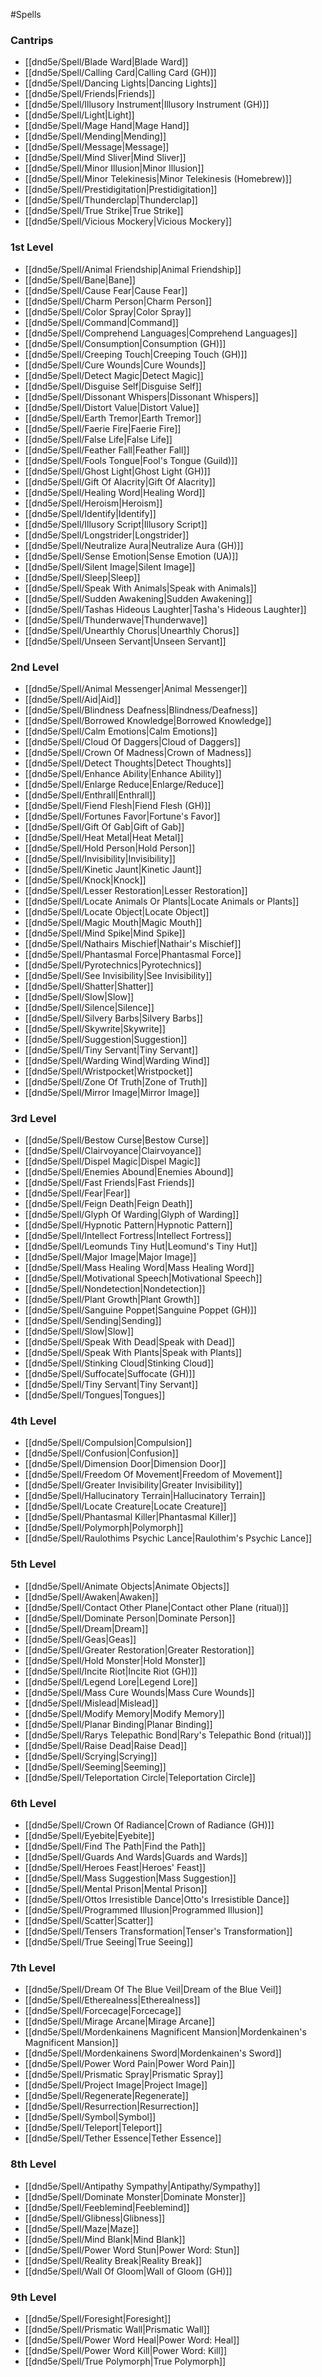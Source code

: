 #Spells
### Cantrips
- [[dnd5e/Spell/Blade Ward\|Blade Ward]]
- [[dnd5e/Spell/Calling Card\|Calling Card (GH)]]
- [[dnd5e/Spell/Dancing Lights\|Dancing Lights]]
- [[dnd5e/Spell/Friends\|Friends]]
- [[dnd5e/Spell/Illusory Instrument\|Illusory Instrument (GH)]]
- [[dnd5e/Spell/Light\|Light]]
- [[dnd5e/Spell/Mage Hand\|Mage Hand]]
- [[dnd5e/Spell/Mending\|Mending]]
- [[dnd5e/Spell/Message\|Message]]
- [[dnd5e/Spell/Mind Sliver\|Mind Sliver]]
- [[dnd5e/Spell/Minor Illusion\|Minor Illusion]]
- [[dnd5e/Spell/Minor Telekinesis\|Minor Telekinesis (Homebrew)]]
- [[dnd5e/Spell/Prestidigitation\|Prestidigitation]]
- [[dnd5e/Spell/Thunderclap\|Thunderclap]]
- [[dnd5e/Spell/True Strike\|True Strike]]
- [[dnd5e/Spell/Vicious Mockery\|Vicious Mockery]]

### 1st Level
- [[dnd5e/Spell/Animal Friendship\|Animal Friendship]]
- [[dnd5e/Spell/Bane\|Bane]]
- [[dnd5e/Spell/Cause Fear\|Cause Fear]]
- [[dnd5e/Spell/Charm Person\|Charm Person]]
- [[dnd5e/Spell/Color Spray\|Color Spray]]
- [[dnd5e/Spell/Command\|Command]]
- [[dnd5e/Spell/Comprehend Languages\|Comprehend Languages]]
- [[dnd5e/Spell/Consumption\|Consumption (GH)]]
- [[dnd5e/Spell/Creeping Touch\|Creeping Touch (GH)]]
- [[dnd5e/Spell/Cure Wounds\|Cure Wounds]]
- [[dnd5e/Spell/Detect Magic\|Detect Magic]]
- [[dnd5e/Spell/Disguise Self\|Disguise Self]]
- [[dnd5e/Spell/Dissonant Whispers\|Dissonant Whispers]]
- [[dnd5e/Spell/Distort Value\|Distort Value]]
- [[dnd5e/Spell/Earth Tremor\|Earth Tremor]]
- [[dnd5e/Spell/Faerie Fire\|Faerie Fire]]
- [[dnd5e/Spell/False Life\|False Life]]
- [[dnd5e/Spell/Feather Fall\|Feather Fall]]
- [[dnd5e/Spell/Fools Tongue\|Fool's Tongue (Guild)]]
- [[dnd5e/Spell/Ghost Light\|Ghost Light (GH)]]
- [[dnd5e/Spell/Gift Of Alacrity\|Gift Of Alacrity]]
- [[dnd5e/Spell/Healing Word\|Healing Word]]
- [[dnd5e/Spell/Heroism\|Heroism]]
- [[dnd5e/Spell/Identify\|Identify]]
- [[dnd5e/Spell/Illusory Script\|Illusory Script]]
- [[dnd5e/Spell/Longstrider\|Longstrider]]
- [[dnd5e/Spell/Neutralize Aura\|Neutralize Aura (GH)]]
- [[dnd5e/Spell/Sense Emotion\|Sense Emotion (UA)]]
- [[dnd5e/Spell/Silent Image\|Silent Image]]
- [[dnd5e/Spell/Sleep\|Sleep]]
- [[dnd5e/Spell/Speak With Animals\|Speak with Animals]]
- [[dnd5e/Spell/Sudden Awakening\|Sudden Awakening]]
- [[dnd5e/Spell/Tashas Hideous Laughter\|Tasha's Hideous Laughter]]
- [[dnd5e/Spell/Thunderwave\|Thunderwave]]
- [[dnd5e/Spell/Unearthly Chorus\|Unearthly Chorus]]
- [[dnd5e/Spell/Unseen Servant\|Unseen Servant]]

### 2nd Level
- [[dnd5e/Spell/Animal Messenger\|Animal Messenger]]
- [[dnd5e/Spell/Aid\|Aid]]
- [[dnd5e/Spell/Blindness Deafness\|Blindness/Deafness]]
- [[dnd5e/Spell/Borrowed Knowledge\|Borrowed Knowledge]]
- [[dnd5e/Spell/Calm Emotions\|Calm Emotions]]
- [[dnd5e/Spell/Cloud Of Daggers\|Cloud of Daggers]]
- [[dnd5e/Spell/Crown Of Madness\|Crown of Madness]]
- [[dnd5e/Spell/Detect Thoughts\|Detect Thoughts]]
- [[dnd5e/Spell/Enhance Ability\|Enhance Ability]]
- [[dnd5e/Spell/Enlarge Reduce\|Enlarge/Reduce]]
- [[dnd5e/Spell/Enthrall\|Enthrall]]
- [[dnd5e/Spell/Fiend Flesh\|Fiend Flesh (GH)]]
- [[dnd5e/Spell/Fortunes Favor\|Fortune's Favor]]
- [[dnd5e/Spell/Gift Of Gab\|Gift of Gab]]
- [[dnd5e/Spell/Heat Metal\|Heat Metal]]
- [[dnd5e/Spell/Hold Person\|Hold Person]]
- [[dnd5e/Spell/Invisibility\|Invisibility]]
- [[dnd5e/Spell/Kinetic Jaunt\|Kinetic Jaunt]]
- [[dnd5e/Spell/Knock\|Knock]]
- [[dnd5e/Spell/Lesser Restoration\|Lesser Restoration]]
- [[dnd5e/Spell/Locate Animals Or Plants\|Locate Animals or Plants]]
- [[dnd5e/Spell/Locate Object\|Locate Object]]
- [[dnd5e/Spell/Magic Mouth\|Magic Mouth]]
- [[dnd5e/Spell/Mind Spike\|Mind Spike]]
- [[dnd5e/Spell/Nathairs Mischief\|Nathair's Mischief]]
- [[dnd5e/Spell/Phantasmal Force\|Phantasmal Force]]
- [[dnd5e/Spell/Pyrotechnics\|Pyrotechnics]]
- [[dnd5e/Spell/See Invisibility\|See Invisibility]]
- [[dnd5e/Spell/Shatter\|Shatter]]
- [[dnd5e/Spell/Slow\|Slow]]
- [[dnd5e/Spell/Silence\|Silence]]
- [[dnd5e/Spell/Silvery Barbs\|Silvery Barbs]]
- [[dnd5e/Spell/Skywrite\|Skywrite]]
- [[dnd5e/Spell/Suggestion\|Suggestion]]
- [[dnd5e/Spell/Tiny Servant\|Tiny Servant]]
- [[dnd5e/Spell/Warding Wind\|Warding Wind]]
- [[dnd5e/Spell/Wristpocket\|Wristpocket]]
- [[dnd5e/Spell/Zone Of Truth\|Zone of Truth]]
- [[dnd5e/Spell/Mirror Image\|Mirror Image]]

### 3rd Level
- [[dnd5e/Spell/Bestow Curse\|Bestow Curse]]
- [[dnd5e/Spell/Clairvoyance\|Clairvoyance]]
- [[dnd5e/Spell/Dispel Magic\|Dispel Magic]]
- [[dnd5e/Spell/Enemies Abound\|Enemies Abound]]
- [[dnd5e/Spell/Fast Friends\|Fast Friends]]
- [[dnd5e/Spell/Fear\|Fear]]
- [[dnd5e/Spell/Feign Death\|Feign Death]]
- [[dnd5e/Spell/Glyph Of Warding\|Glyph of Warding]]
- [[dnd5e/Spell/Hypnotic Pattern\|Hypnotic Pattern]]
- [[dnd5e/Spell/Intellect Fortress\|Intellect Fortress]]
- [[dnd5e/Spell/Leomunds Tiny Hut\|Leomund's Tiny Hut]]
- [[dnd5e/Spell/Major Image\|Major Image]]
- [[dnd5e/Spell/Mass Healing Word\|Mass Healing Word]]
- [[dnd5e/Spell/Motivational Speech\|Motivational Speech]]
- [[dnd5e/Spell/Nondetection\|Nondetection]]
- [[dnd5e/Spell/Plant Growth\|Plant Growth]]
- [[dnd5e/Spell/Sanguine Poppet\|Sanguine Poppet (GH)]]
- [[dnd5e/Spell/Sending\|Sending]]
- [[dnd5e/Spell/Slow\|Slow]]
- [[dnd5e/Spell/Speak With Dead\|Speak with Dead]]
- [[dnd5e/Spell/Speak With Plants\|Speak with Plants]]
- [[dnd5e/Spell/Stinking Cloud\|Stinking Cloud]]
- [[dnd5e/Spell/Suffocate\|Suffocate (GH)]]
- [[dnd5e/Spell/Tiny Servant\|Tiny Servant]]
- [[dnd5e/Spell/Tongues\|Tongues]]

### 4th Level
- [[dnd5e/Spell/Compulsion\|Compulsion]]
- [[dnd5e/Spell/Confusion\|Confusion]]
- [[dnd5e/Spell/Dimension Door\|Dimension Door]]
- [[dnd5e/Spell/Freedom Of Movement\|Freedom of Movement]]
- [[dnd5e/Spell/Greater Invisibility\|Greater Invisibility]]
- [[dnd5e/Spell/Hallucinatory Terrain\|Hallucinatory Terrain]]
- [[dnd5e/Spell/Locate Creature\|Locate Creature]]
- [[dnd5e/Spell/Phantasmal Killer\|Phantasmal Killer]]
- [[dnd5e/Spell/Polymorph\|Polymorph]]
- [[dnd5e/Spell/Raulothims Psychic Lance\|Raulothim's Psychic Lance]]

### 5th Level
- [[dnd5e/Spell/Animate Objects\|Animate Objects]]
- [[dnd5e/Spell/Awaken\|Awaken]]
- [[dnd5e/Spell/Contact Other Plane\|Contact other Plane (ritual)]]
- [[dnd5e/Spell/Dominate Person\|Dominate Person]]
- [[dnd5e/Spell/Dream\|Dream]]
- [[dnd5e/Spell/Geas\|Geas]]
- [[dnd5e/Spell/Greater Restoration\|Greater Restoration]]
- [[dnd5e/Spell/Hold Monster\|Hold Monster]]
- [[dnd5e/Spell/Incite Riot\|Incite Riot (GH)]]
- [[dnd5e/Spell/Legend Lore\|Legend Lore]]
- [[dnd5e/Spell/Mass Cure Wounds\|Mass Cure Wounds]]
- [[dnd5e/Spell/Mislead\|Mislead]]
- [[dnd5e/Spell/Modify Memory\|Modify Memory]]
- [[dnd5e/Spell/Planar Binding\|Planar Binding]]
- [[dnd5e/Spell/Rarys Telepathic Bond\|Rary's Telepathic Bond (ritual)]]
- [[dnd5e/Spell/Raise Dead\|Raise Dead]]
- [[dnd5e/Spell/Scrying\|Scrying]]
- [[dnd5e/Spell/Seeming\|Seeming]]
- [[dnd5e/Spell/Teleportation Circle\|Teleportation Circle]]

### 6th Level
- [[dnd5e/Spell/Crown Of Radiance\|Crown of Radiance (GH)]]
- [[dnd5e/Spell/Eyebite\|Eyebite]]
- [[dnd5e/Spell/Find The Path\|Find the Path]]
- [[dnd5e/Spell/Guards And Wards\|Guards and Wards]]
- [[dnd5e/Spell/Heroes Feast\|Heroes' Feast]]
- [[dnd5e/Spell/Mass Suggestion\|Mass Suggestion]]
- [[dnd5e/Spell/Mental Prison\|Mental Prison]]
- [[dnd5e/Spell/Ottos Irresistible Dance\|Otto's Irresistible Dance]]
- [[dnd5e/Spell/Programmed Illusion\|Programmed Illusion]]
- [[dnd5e/Spell/Scatter\|Scatter]]
- [[dnd5e/Spell/Tensers Transformation\|Tenser's Transformation]]
- [[dnd5e/Spell/True Seeing\|True Seeing]]

### 7th Level
- [[dnd5e/Spell/Dream Of The Blue Veil\|Dream of the Blue Veil]]
- [[dnd5e/Spell/Etherealness\|Etherealness]]
- [[dnd5e/Spell/Forcecage\|Forcecage]]
- [[dnd5e/Spell/Mirage Arcane\|Mirage Arcane]]
- [[dnd5e/Spell/Mordenkainens Magnificent Mansion\|Mordenkainen's Magnificent Mansion]]
- [[dnd5e/Spell/Mordenkainens Sword\|Mordenkainen's Sword]]
- [[dnd5e/Spell/Power Word Pain\|Power Word Pain]]
- [[dnd5e/Spell/Prismatic Spray\|Prismatic Spray]]
- [[dnd5e/Spell/Project Image\|Project Image]]
- [[dnd5e/Spell/Regenerate\|Regenerate]]
- [[dnd5e/Spell/Resurrection\|Resurrection]]
- [[dnd5e/Spell/Symbol\|Symbol]]
- [[dnd5e/Spell/Teleport\|Teleport]]
- [[dnd5e/Spell/Tether Essence\|Tether Essence]]

### 8th Level
- [[dnd5e/Spell/Antipathy Sympathy\|Antipathy/Sympathy]]
- [[dnd5e/Spell/Dominate Monster\|Dominate Monster]]
- [[dnd5e/Spell/Feeblemind\|Feeblemind]]
- [[dnd5e/Spell/Glibness\|Glibness]]
- [[dnd5e/Spell/Maze\|Maze]]
- [[dnd5e/Spell/Mind Blank\|Mind Blank]]
- [[dnd5e/Spell/Power Word Stun\|Power Word: Stun]]
- [[dnd5e/Spell/Reality Break\|Reality Break]]
- [[dnd5e/Spell/Wall Of Gloom\|Wall of Gloom (GH)]]

### 9th Level
- [[dnd5e/Spell/Foresight\|Foresight]]
- [[dnd5e/Spell/Prismatic Wall\|Prismatic Wall]]
- [[dnd5e/Spell/Power Word Heal\|Power Word: Heal]]
- [[dnd5e/Spell/Power Word Kill\|Power Word: Kill]]
- [[dnd5e/Spell/True Polymorph\|True Polymorph]]